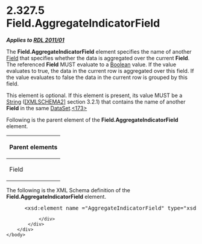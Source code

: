 <html dir="LTR" xmlns:mshelp="http://msdn.microsoft.com/mshelp" xmlns:ddue="http://ddue.schemas.microsoft.com/authoring/2003/5" xmlns:xlink="http://www.w3.org/1999/xlink" xmlns:tool="http://www.microsoft.com/tooltip">
    <head>
        <meta http-equiv="Content-Type" content="text/html; CHARSET=utf-8"></meta>
        <meta name="save" content="history"></meta>
        <title>2.327.5 Field.AggregateIndicatorField</title>
        <xml>
            <mshelp:toctitle title="2.327.5 Field.AggregateIndicatorField"></mshelp:toctitle>
            <mshelp:rltitle title="[MS-RDL]: Field.AggregateIndicatorField"></mshelp:rltitle>
            <mshelp:keyword index="A" term="fc6589e2-7fdd-4587-a3b9-ccabeaffee7c"></mshelp:keyword>
            <mshelp:attr name="DCSext.ContentType" value="open specification"></mshelp:attr>
            <mshelp:attr name="AssetID" value="fc6589e2-7fdd-4587-a3b9-ccabeaffee7c"></mshelp:attr>
            <mshelp:attr name="TopicType" value="kbRef"></mshelp:attr>
            <mshelp:attr name="DCSext.Title" value="[MS-RDL]: Field.AggregateIndicatorField" />
        </xml>
    </head>
    <body>
        <div id="header">
            <h1 class="heading">2.327.5 Field.AggregateIndicatorField</h1>
        </div>
        <div id="mainSection">
            <div id="mainBody">
                <div id="allHistory" class="saveHistory"></div>
                <div id="sectionSection0" class="section" name="collapseableSection">
                    

<p><b><i>Applies to </i></b><a href="bf2bab1a-b608-4bcc-b718-1cc1baa9579c.html"><b><i>RDL 2011/01</i></b></a></p>

<p>The <b>Field.AggregateIndicatorField</b> element specifies
the name of another <a href="940b8522-5d1f-4a2a-ab79-087ef6a69881.html">Field</a>
that specifies whether the data is aggregated over the current <b>Field</b>.
The referenced <b>Field</b> MUST evaluate to a <a href="4802fa14-3619-43fa-9898-3acab160a24c.html">Boolean</a> value. If the value
evaluates to true, the data in the current row is aggregated over this field.
If the value evaluates to false the data in the current row is grouped by this
field.</p>

<p>This element is optional. If this element is present, its
value MUST be a <a href="1ed81ef3-a683-45e3-aaad-bd2bbe71bc3d.html">String</a>
(<a href="https://go.microsoft.com/fwlink/?LinkId=90610">[XMLSCHEMA2]</a>
section 3.2.1) that contains the name of another <b>Field</b> in the same <a href="a14782b0-2e2f-4305-83a3-3de3fd750b6a.html">DataSet</a>.<a id="Appendix_A_Target_173"></a><a href="1fe5fd87-2de5-4b2c-b762-5a4fd1373621.html#Appendix_A_173" aria-label="Product behavior note 173">&lt;173&gt;</a></p>

<p>Following is the parent element of the <b>Field.AggregateIndicatorField</b>
element.</p>

<table>
 <thead>
  <tr>
   <th>
   <p>Parent elements</p>
   </th>
  </tr>
 </thead>
 <tr>
  <td>
  <p>Field</p>
  </td>
 </tr>
</table>

<p>The following is the XML Schema definition of the <b>Field.AggregateIndicatorField</b>
element.</p>

<dl>
<dd>
<div><pre> &lt;xsd:element name =&quot;AggregateIndicatorField&quot; type=&quot;xsd:string&quot; minOccurs=&quot;0&quot; /&gt;
</pre></div>
</dd></dl>


                </div>
            </div>
        </div>
    </body>
</html>